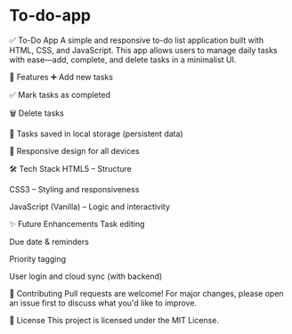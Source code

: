 # To-do-app

✅ To-Do App
A simple and responsive to-do list application built with HTML, CSS, and JavaScript. This app allows users to manage daily tasks with ease—add, complete, and delete tasks in a minimalist UI.

🧩 Features
➕ Add new tasks

✅ Mark tasks as completed

🗑️ Delete tasks

💾 Tasks saved in local storage (persistent data)

📱 Responsive design for all devices


🛠️ Tech Stack
HTML5 – Structure

CSS3 – Styling and responsiveness

JavaScript (Vanilla) – Logic and interactivity



✨ Future Enhancements
Task editing

Due date & reminders

Priority tagging

User login and cloud sync (with backend)

🤝 Contributing
Pull requests are welcome! For major changes, please open an issue first to discuss what you'd like to improve.

📄 License
This project is licensed under the MIT License.

